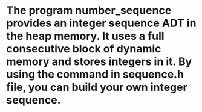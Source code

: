 # The program number_sequence provides an integer sequence ADT in the heap memory. It uses a full consecutive block of dynamic memory and stores integers in it. By using the command in sequence.h file, you can build your own integer sequence.
